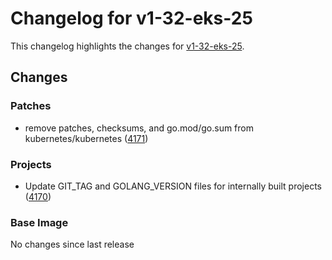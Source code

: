 # Changelog for v1-32-eks-25

This changelog highlights the changes for [v1-32-eks-25](https://github.com/aws/eks-distro/tree/v1-32-eks-25).

## Changes

### Patches
* remove patches, checksums, and go.mod/go.sum from kubernetes/kubernetes ([4171](https://github.com/aws/eks-distro/pull/4171))

### Projects
* Update GIT_TAG and GOLANG_VERSION files for internally built projects ([4170](https://github.com/aws/eks-distro/pull/4170))

### Base Image
No changes since last release

